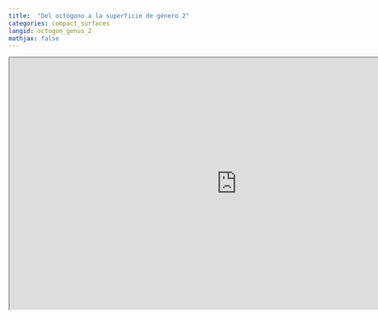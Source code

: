 ```yaml
---
title:  "Del octógono a la superficie de género 2"
categories: compact_surfaces
langid: octogon_genus_2
mathjax: false
---
```


<iframe width="900" height="500"
	src="https://www.youtube.com/embed/G1yyfPShgqw?rel=0">
</iframe>

